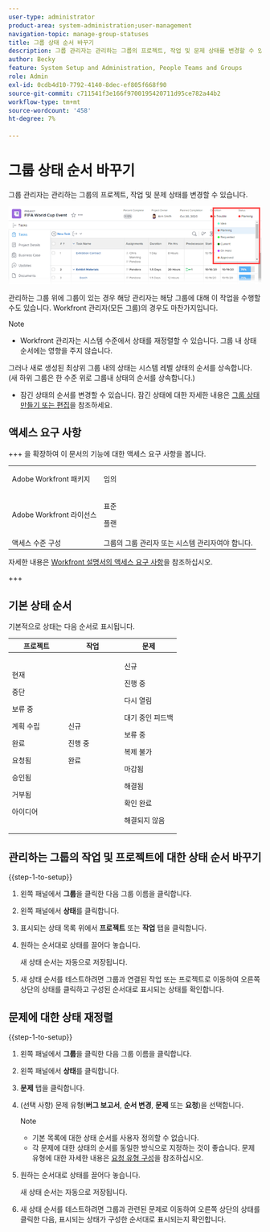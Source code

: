 ```yaml
---
user-type: administrator
product-area: system-administration;user-management
navigation-topic: manage-group-statuses
title: 그룹 상태 순서 바꾸기
description: 그룹 관리자는 관리하는 그룹의 프로젝트, 작업 및 문제 상태를 변경할 수 있습니다.
author: Becky
feature: System Setup and Administration, People Teams and Groups
role: Admin
exl-id: 0cdb4d10-7792-4140-8dec-ef805f668f90
source-git-commit: c711541f3e166f9700195420711d95ce782a44b2
workflow-type: tm+mt
source-wordcount: '458'
ht-degree: 7%

---
```


# 그룹 상태 순서 바꾸기

그룹 관리자는 관리하는 그룹의 프로젝트, 작업 및 문제 상태를 변경할 수 있습니다.

<!--
The system version of this snippet mentions a single group because a sysadmin call also reorder statuses there. Group admin version of this article is still needed.
-->

![상태](assets/statuses.png)

관리하는 그룹 위에 그룹이 있는 경우 해당 관리자는 해당 그룹에 대해 이 작업을 수행할 수도 있습니다. Workfront 관리자(모든 그룹)의 경우도 마찬가지입니다.

>[!NOTE]
>
>* Workfront 관리자는 시스템 수준에서 상태를 재정렬할 수 있습니다. 그룹 내 상태 순서에는 영향을 주지 않습니다.
>
>  그러나 새로 생성된 최상위 그룹 내의 상태는 시스템 레벨 상태의 순서를 상속합니다. (새 하위 그룹은 한 수준 위로 그룹내 상태의 순서를 상속합니다.)
>
>* 잠긴 상태의 순서를 변경할 수 있습니다. 잠긴 상태에 대한 자세한 내용은 [그룹 상태 만들기 또는 편집](../../../administration-and-setup/manage-groups/manage-group-statuses/create-or-edit-a-group-status.md)을 참조하세요.

## 액세스 요구 사항

+++ 을 확장하여 이 문서의 기능에 대한 액세스 요구 사항을 봅니다.

<table style="table-layout:auto"> 
 <col> 
 <col> 
 <tbody> 
  <tr> 
   <td>Adobe Workfront 패키지</td> 
   <td><p>임의</p></td> 
  </tr> 
  <tr> 
   <td>Adobe Workfront 라이선스</td> 
   <td><p>표준</p>
       <p>플랜</p></td>
  </tr>
  <tr> 
   <td>액세스 수준 구성</td> 
   <td>그룹의 그룹 관리자 또는 시스템 관리자여야 합니다.</td>
  </tr>
 </tbody> 
</table>

자세한 내용은 [Workfront 설명서의 액세스 요구 사항](/help/quicksilver/administration-and-setup/add-users/access-levels-and-object-permissions/access-level-requirements-in-documentation.md)을 참조하십시오.

+++

## 기본 상태 순서

기본적으로 상태는 다음 순서로 표시됩니다.

<table style="table-layout:auto"> 
 <col> 
 <col> 
 <col> 
 <thead> 
  <tr> 
   <th width="33.33%">프로젝트</th> 
   <th width="33.33%">작업</th> 
   <th width="33.33%">문제</th> 
  </tr> 
 </thead> 
 <tbody> 
  <tr> 
   <td> 
     <p>현재</p> 
     <p>중단</p> 
     <p> 보류 중 </p> 
     <p> 계획 수립 </p> 
     <p> 완료 </p> 
     <p> 요청됨 </p> 
     <p> 승인됨 </p> 
     <p> 거부됨 </p> 
     <p> 아이디어 </p> 
   </td> 
   <td> 
     <p>신규</p> 
     <p>진행 중</p> 
     <p>완료</p> 
   </td> 
   <td> 
     <p>신규</p> 
     <p>진행 중</p> 
     <p>다시 열림</p> 
     <p>대기 중인 피드백</p> 
     <p>보류 중</p> 
     <p>복제 불가</p> 
     <p>마감됨</p> 
     <p>해결됨</p> 
     <p>확인 완료</p> 
     <p>해결되지 않음</p> 
   </td> 
  </tr> 
 </tbody> 
</table>

## 관리하는 그룹의 작업 및 프로젝트에 대한 상태 순서 바꾸기

{{step-1-to-setup}}

1. 왼쪽 패널에서 **그룹**&#x200B;을 클릭한 다음 그룹 이름을 클릭합니다.
1. 왼쪽 패널에서 **상태**&#x200B;를 클릭합니다.
1. 표시되는 상태 목록 위에서 **프로젝트** 또는 **작업** 탭을 클릭합니다.

1. 원하는 순서대로 상태를 끌어다 놓습니다.

   새 상태 순서는 자동으로 저장됩니다.

1. 새 상태 순서를 테스트하려면 그룹과 연결된 작업 또는 프로젝트로 이동하여 오른쪽 상단의 상태를 클릭하고 구성된 순서대로 표시되는 상태를 확인합니다.

## 문제에 대한 상태 재정렬

{{step-1-to-setup}}

1. 왼쪽 패널에서 **그룹**&#x200B;을 클릭한 다음 그룹 이름을 클릭합니다.
1. 왼쪽 패널에서 **상태**&#x200B;를 클릭합니다.
1. **문제** 탭을 클릭합니다.
1. (선택 사항) 문제 유형(**버그 보고서**, **순서 변경**, **문제** 또는 **요청**)을 선택합니다.

   >[!NOTE]
   >
   >* 기본 목록에 대한 상태 순서를 사용자 정의할 수 없습니다.
   >* 각 문제에 대한 상태의 순서를 동일한 방식으로 지정하는 것이 좋습니다. 문제 유형에 대한 자세한 내용은 [요청 유형 구성](../../../administration-and-setup/set-up-workfront/configure-system-defaults/configure-request-types.md)을 참조하십시오.

1. 원하는 순서대로 상태를 끌어다 놓습니다.

   새 상태 순서는 자동으로 저장됩니다.

1. 새 상태 순서를 테스트하려면 그룹과 관련된 문제로 이동하여 오른쪽 상단의 상태를 클릭한 다음, 표시되는 상태가 구성한 순서대로 표시되는지 확인합니다.
